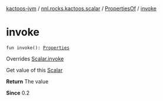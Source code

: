 [kactoos-jvm](../../index.md) / [nnl.rocks.kactoos.scalar](../index.md) / [PropertiesOf](index.md) / [invoke](./invoke.md)

# invoke

`fun invoke(): `[`Properties`](http://docs.oracle.com/javase/8/docs/api/java/util/Properties.html)

Overrides [Scalar.invoke](../../nnl.rocks.kactoos/-scalar/invoke.md)

Get value of this [Scalar](../../nnl.rocks.kactoos/-scalar/index.md)

**Return**
The value

**Since**
0.2

